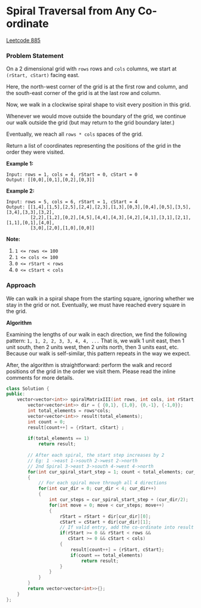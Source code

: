 # Spiral Traversal from Any Co-ordinate

[Leetcode 885](https://leetcode.com/problems/spiral-matrix-iii/)

### Problem Statement

On a 2 dimensional grid with `rows` rows and `cols` columns, we start at `(rStart, cStart)` facing east.

Here, the north-west corner of the grid is at the first row and column, and the south-east corner of the grid is at the last row and column.

Now, we walk in a clockwise spiral shape to visit every position in this grid. 

Whenever we would move outside the boundary of the grid, we continue our walk outside the grid \(but may return to the grid boundary later.\) 

Eventually, we reach all `rows * cols` spaces of the grid.

Return a list of coordinates representing the positions of the grid in the order they were visited.

**Example 1:**

```text
Input: rows = 1, cols = 4, rStart = 0, cStart = 0
Output: [[0,0],[0,1],[0,2],[0,3]]
```

**Example 2:**

```text
Input: rows = 5, cols = 6, rStart = 1, cStart = 4
Output: [[1,4],[1,5],[2,5],[2,4],[2,3],[1,3],[0,3],[0,4],[0,5],[3,5],[3,4],[3,3],[3,2],
         [2,2],[1,2],[0,2],[4,5],[4,4],[4,3],[4,2],[4,1],[3,1],[2,1],[1,1],[0,1],[4,0],
         [3,0],[2,0],[1,0],[0,0]]
```

**Note:**

1. `1 <= rows <= 100`
2. `1 <= cols <= 100`
3. `0 <= rStart < rows`
4. `0 <= cStart < cols`

### Approach

We can walk in a spiral shape from the starting square, ignoring whether we stay in the grid or not. Eventually, we must have reached every square in the grid.

**Algorithm**

Examining the lengths of our walk in each direction, we find the following pattern: `1, 1, 2, 2, 3, 3, 4, 4, ...` That is, we walk 1 unit east, then 1 unit south, then 2 units west, then 2 units north, then 3 units east, etc. Because our walk is self-similar, this pattern repeats in the way we expect.

After, the algorithm is straightforward: perform the walk and record positions of the grid in the order we visit them. Please read the inline comments for more details.

```cpp
class Solution {
public:
    vector<vector<int>> spiralMatrixIII(int rows, int cols, int rStart, int cStart) {
        vector<vector<int>> dir = { {0,1}, {1,0}, {0,-1}, {-1,0}};
        int total_elements = rows*cols;
        vector<vector<int>> result(total_elements);
        int count = 0;
        result[count++] = {rStart, cStart} ;
        
        if(total_elements == 1)
            return result;
        
        // After each spiral, the start step increases by 2
        // Eg: 1 ->east 1->south 2->west 2->north
        // 2nd Spiral 3->east 3->south 4->west 4->north
        for(int cur_spiral_start_step = 1; count < total_elements; cur_spiral_start_step+=2)
        {
            // For each spiral move through all 4 directions
            for(int cur_dir = 0; cur_dir < 4; cur_dir++)
            {
                int cur_steps = cur_spiral_start_step + (cur_dir/2);
                for(int move = 0; move < cur_steps; move++)
                {
                    rStart = rStart + dir[cur_dir][0];
                    cStart = cStart + dir[cur_dir][1];
                    // If valid entry, add the co-ordinate into result
                    if(rStart >= 0 && rStart < rows &&
                       cStart >= 0 && cStart < cols)
                    {
                        result[count++] = {rStart, cStart};
                        if(count == total_elements)
                            return result;
                    }
                }
            }
        }
        return vector<vector<int>>{};
    }
};
```

